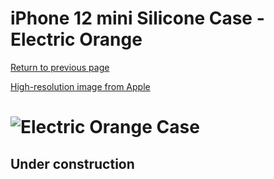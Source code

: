 # iPhone 12 mini Silicone Case - Electric Orange

[Return to previous page](/iphone_12)

[High-resolution image from Apple](https://store.storeimages.cdn-apple.com/8756/as-images.apple.com/is//MKTN3?wid=4500&hei=4500&fmt=png)

# ![Electric Orange Case](/everyphone/MKTN3.png)

## Under construction
